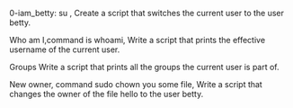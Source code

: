 0-iam_betty: su , Create a script that switches the current user to the user betty.

Who am I,command is whoami, Write a script that prints the effective username of the current user.

Groups Write a script that prints all the groups the current user is part of. 

New owner, command sudo chown you some file, Write a script that changes the owner of the file hello to the user betty.
